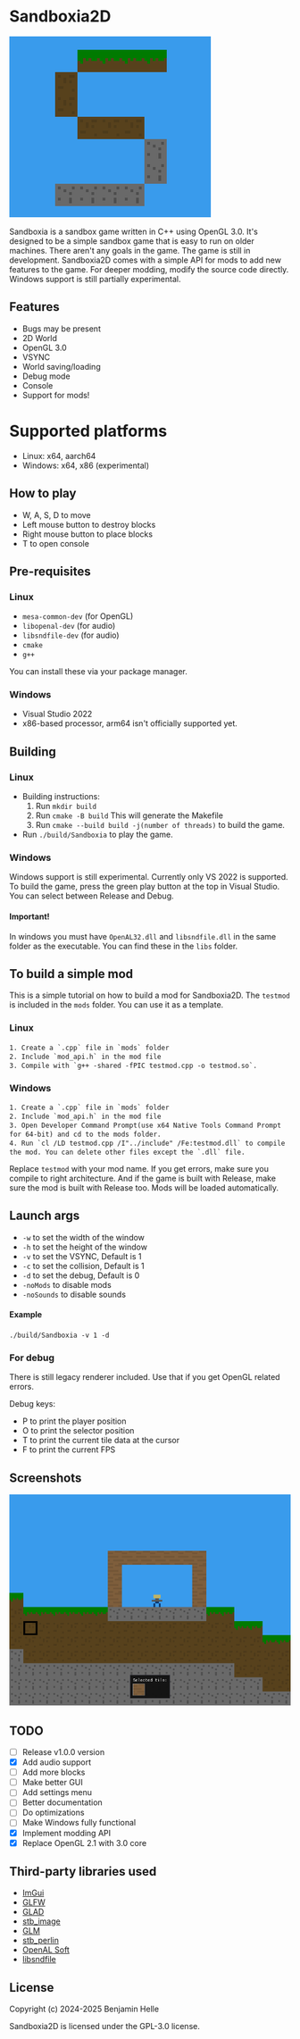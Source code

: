 # Sandboxia2D
![Logo](./assets/logo.png)


Sandboxia is a sandbox game written in C++ using OpenGL 3.0. It's designed to be a simple sandbox game that is easy to run on older machines. There aren't any goals in the game. The game is still in development. Sandboxia2D comes with a simple API for mods to add new features to the game. For deeper modding, modify the source code directly. Windows support is still partially experimental.

## Features
- Bugs may be present
- 2D World
- OpenGL 3.0
- VSYNC
- World saving/loading
- Debug mode
- Console
- Support for mods!

# Supported platforms
- Linux: x64, aarch64
- Windows: x64, x86 (experimental)

## How to play

- W, A, S, D to move
- Left mouse button to destroy blocks
- Right mouse button to place blocks
- T to open console

## Pre-requisites
### Linux
- `mesa-common-dev` (for OpenGL)
- `libopenal-dev` (for audio)
- `libsndfile-dev` (for audio)
- `cmake`
- `g++`

You can install these via your package manager.

### Windows
- Visual Studio 2022
- x86-based processor, arm64 isn't officially supported yet.

## Building

### Linux
- Building instructions:
    1. Run `mkdir build`  
    2. Run `cmake -B build` This will generate the Makefile
    3. Run `cmake --build build -j(number of threads)` to build the game.
- Run `./build/Sandboxia` to play the game.
### Windows
Windows support is still experimental. Currently only VS 2022 is supported. To build the game, press the green play button at the top in Visual Studio. You can select between Release and Debug.

#### Important!
In windows you must have `OpenAL32.dll` and `libsndfile.dll` in the same folder as the executable. You can find these in the `libs` folder.

## To build a simple mod
This is a simple tutorial on how to build a mod for Sandboxia2D. The `testmod` is included in the `mods` folder. You can use it as a template.
### Linux
    1. Create a `.cpp` file in `mods` folder
    2. Include `mod_api.h` in the mod file
    3. Compile with `g++ -shared -fPIC testmod.cpp -o testmod.so`.

### Windows
    1. Create a `.cpp` file in `mods` folder
    2. Include `mod_api.h` in the mod file
    3. Open Developer Command Prompt(use x64 Native Tools Command Prompt for 64-bit) and cd to the mods folder.
    4. Run `cl /LD testmod.cpp /I"../include" /Fe:testmod.dll` to compile the mod. You can delete other files except the `.dll` file.

Replace `testmod` with your mod name.
If you get errors, make sure you compile to right architecture. And if the game is built with Release, make sure the mod is built with Release too.
Mods will be loaded automatically.

## Launch args

- `-w` to set the width of the window
- `-h` to set the height of the window
- `-v` to set the VSYNC, Default is 1
- `-c` to set the collision, Default is 1
- `-d` to set the debug, Default is 0
- `-noMods` to disable mods
- `-noSounds` to disable sounds

#### Example

`./build/Sandboxia -v 1 -d`

### For debug
There is still legacy renderer included. Use that if you get OpenGL related errors.

Debug keys:

- P to print the player position
- O to print the selector position
- T to print the current tile data at the cursor
- F to print the current FPS

## Screenshots
![Sandboxia](./assets/screenshot1.png)

## TODO
- [ ] Release v1.0.0 version
- [x] Add audio support
- [ ] Add more blocks
- [ ] Make better GUI
- [ ] Add settings menu
- [ ] Better documentation
- [ ] Do optimizations
- [ ] Make Windows fully functional
- [x] Implement modding API
- [x] Replace OpenGL 2.1 with 3.0 core

## Third-party libraries used
- [ImGui](https://github.com/ocornut/imgui)
- [GLFW](https://github.com/glfw/glfw)
- [GLAD](https://github.com/Dav1dde/glad)
- [stb_image](https://github.com/nothings/stb)
- [GLM](https://github.com/g-truc/glm)
- [stb_perlin](https://github.com/nothings/stb)
- [OpenAL Soft](https://github.com/kcat/openal-soft)
- [libsndfile](https://github.com/libsndfile/libsndfile)

## License
Copyright (c) 2024-2025 Benjamin Helle

Sandboxia2D is licensed under the GPL-3.0 license.
